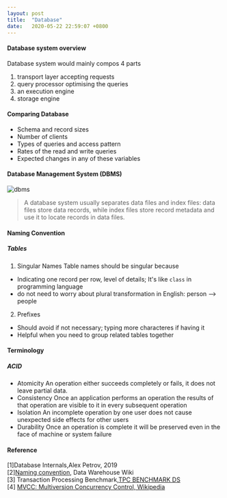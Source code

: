```yaml
---
layout: post
title:  "Database"
date:   2020-05-22 22:59:07 +0800
---
```

#### Database system overview

Database system would mainly compos 4 parts

1. transport layer accepting requests
2. query processor optimising the queries
3. an execution engine
4. storage engine

#### Comparing Database

- Schema and record sizes
- Number of clients
- Types of queries and access pattern
- Rates of the read and write queries
- Expected changes in any of these variables

#### Database Management System (DBMS)

![dbms]({{site.baseurl}}/resources/dbms.png)

> A database system usually separates data files and index files: data files store data records, while index files store record metadata and use it to locate records in data files.


#### Naming Convention

##### Tables

1. Singular Names
Table names should be singular because

- Indicating one record per row, level of details; It's like `class` in programming language
- do not need to worry about plural transformation in English: person --> people

2. Prefixes

- Should avoid if not necessary; typing more characteres if having it
- Helpful when you need to group related tables together

#### Terminology

##### ACID

- Atomicity
  An operation either succeeds completely or fails, it does not leave partial data.
- Consistency
  Once an application performs an operation the results of that operation are visible to it in every subsequent operation
- Isolation
  An incomplete operation by one user does not cause unexpected side effects for other users
- Durability
  Once an operation is complete it will be preserved even in the face of machine or system failure

#### Reference

[1]Database Internals,Alex Petrov, 2019 <br>
[2][Naming convention](http://en.dwhwiki.info/templates/process/naming_conventions), Data Warehouse Wiki <br>
[3] Transaction Processing Benchmark,[TPC BENCHMARK DS](http://tpc.org/tpc_documents_current_versions/pdf/tpc-ds_v2.13.0.pdf) <br>
[4] [MVCC: Multiversion Concurrency Control, Wikipedia](https://www.wikiwand.com/en/Multiversion_concurrency_control)
